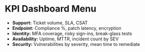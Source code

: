 # KPI Dashboard Menu

- **Support:** Ticket volume, SLA, CSAT
- **Endpoint:** Compliance %, patch latency, encryption
- **Identity:** MFA coverage, risky sign-ins, break-glass tests
- **Availability:** Uptime, MTTR, incident count by SEV
- **Security:** Vulnerabilities by severity, mean time to remediate
